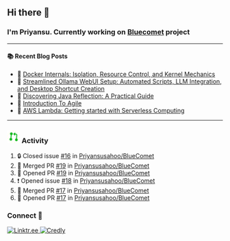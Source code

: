## Hi there 👋

### I'm Priyansu. Currently working on [Bluecomet](https://github.com/Priyansusahoo/BlueComet) project

---

<table>
  <div>

  #### :books: Recent Blog Posts
  <!-- BLOGPOSTS:START -->
 - 📝 [Docker Internals: Isolation, Resource Control, and Kernel Mechanics](https://priyansu1.hashnode.dev/docker-internals-isolation-resource-control-and-kernel-mechanics)
 - 📝 [Streamlined Ollama WebUI Setup: Automated Scripts, LLM Integration, and Desktop Shortcut Creation](https://priyansu1.hashnode.dev/streamlined-ollama-webui-setup-automated-scripts-llm-integration-and-desktop-shortcut-creation)
 - 📝 [Discovering Java Reflection: A Practical Guide](https://priyansu1.hashnode.dev/discovering-java-reflection-a-practical-guide)
 - 📝 [Introduction To Agile](https://priyansu1.hashnode.dev/introduction-to-agile)
 - 📝 [AWS Lambda: Getting started with Serverless Computing](https://priyansu1.hashnode.dev/aws-lambda-getting-started-with-serverless-computing)<!-- BLOGPOSTS:END -->
  
  </div>
<div>
  
---
  
### <img src="png/new-pull-request.png" alt="pull request image" style="max-width: 30%; max-height: 30px; height: 30px;"> Activity

<!--START_SECTION:activity-->
1. 🔒 Closed issue [#16](https://github.com/Priyansusahoo/BlueComet/issues/16) in [Priyansusahoo/BlueComet](https://github.com/Priyansusahoo/BlueComet)
2. 🎉 Merged PR [#19](https://github.com/Priyansusahoo/BlueComet/pull/19) in [Priyansusahoo/BlueComet](https://github.com/Priyansusahoo/BlueComet)
3. 💪 Opened PR [#19](https://github.com/Priyansusahoo/BlueComet/pull/19) in [Priyansusahoo/BlueComet](https://github.com/Priyansusahoo/BlueComet)
4. ❗ Opened issue [#18](https://github.com/Priyansusahoo/BlueComet/issues/18) in [Priyansusahoo/BlueComet](https://github.com/Priyansusahoo/BlueComet)
5. 🎉 Merged PR [#17](https://github.com/Priyansusahoo/BlueComet/pull/17) in [Priyansusahoo/BlueComet](https://github.com/Priyansusahoo/BlueComet)
6. 💪 Opened PR [#17](https://github.com/Priyansusahoo/BlueComet/pull/17) in [Priyansusahoo/BlueComet](https://github.com/Priyansusahoo/BlueComet)
<!--END_SECTION:activity-->



</div>

<div>
  
### Connect 💬

<a href="https://linktr.ee/priyansu1" target="_blank">
  <img src="https://img.shields.io/badge/linktr.ee-%23007A7A.svg?&style=for-the-badge&logo=linktree&logoColor=white" alt="Linktr.ee" />
</a>
<a href="https://www.credly.com/users/priyansu-sahoo" target="_blank">
  <img src="https://img.shields.io/badge/credly-orange.svg?&style=for-the-badge&logo=credly&logoColor=white" alt="Credly" />
</a>

</div>
</table>
